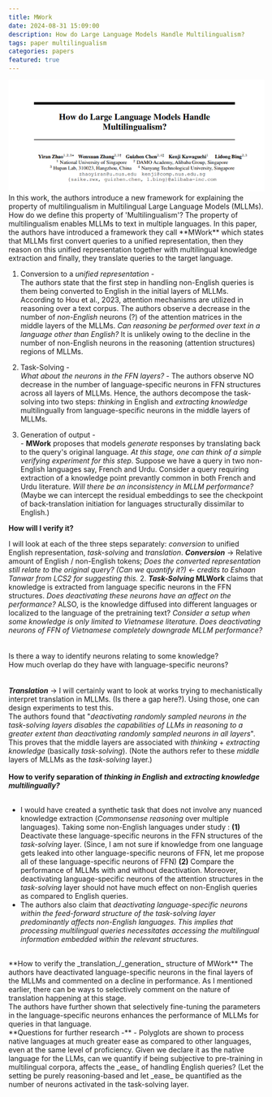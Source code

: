```yaml
---
title: MWork
date: 2024-08-31 15:09:00
description: How do Large Language Models Handle Multilingualism?
tags: paper multilingualism
categories: papers
featured: true
---
```


<div style="text-align: center;">
    <img src="/assets/papers/zhao2024multilingualism/header.png" alt="paper_header">
</div>


<div tyle="margin-left: 50px; margin-right: 50px;">
In this work, the authors introduce a new framework for explaining the property of multilingualism in Multilingual Large Language Models (MLLMs). How do we define this property of 'Multilingualism'? The property of multilingualism enables MLLMs to text in multiple languages. In this paper, the authors have introduced a framework they call **MWork** which states that MLLMs first convert queries to a unified representation, then they reason on this unified representation together with multilingual knowledge extraction and finally, they translate queries to the target language.

1. Conversion to a _unified representation_ - <br>
   The authors state that the first step in handling non-English queries is them being converted to English in the initial layers of MLLMs.  According to Hou et al., 2023, attention mechanisms are utilized in reasoning over a text corpus. The authors observe a decrease in the number of _non-English_ neurons (?) of the attention matrices in the middle layers of the MLLMs.  _Can reasoning be performed over text in a language other than English?_ It is unlikely owing to the decline in the number of non-English neurons in the reasoning (attention structures) regions of MLLMs.

2. Task-Solving - <br>
  _What about the neurons in the FFN layers?_ - The authors observe NO decrease in the number of language-specific neurons in FFN structures across all layers of MLLMs. Hence, the authors decompose the task-solving into two steps: _thinking_ in English and _extracting knowledge_ multilingually from language-specific neurons in the middle layers of MLLMs.

3. Generation of output - <br>-
	**MWork** proposes that models _generate_ responses by translating back to the query's original language. _At this stage, one can think of a simple verifying experiment for this step_. Suppose we have a query in two non-English languages say, French and Urdu. Consider a query requiring extraction of a knowledge point prevantly common in both French and Urdu literature. _Will there be an inconsistency in MLLM performance?_ (Maybe we can intercept the residual embeddings to see the checkpoint of back-translation initiation for languages structurally dissimilar to English.)


**How will I verify it?**

 I will look at each of the three steps separately: _conversion_ to unified English representation, _task-solving_ and _translation_. **_Conversion_** -> Relative amount of English / non-English tokens; _Does the converted representation still relate to the original query? (Can we quantify it?) <- credits to Eshaan Tanwar from LCS2 for suggesting this._ 2.  **_Task-Solving_ MLWork** claims that knowledge is extracted from language specific neurons in the FFN structures. _Does deactivating these neurons have an affect on the performance?_ ALSO, is the knowledge diffused into different languages or localized to the language of the pretraining text? _Consider a setup when some knowledge is only limited to Vietnamese literature. Does deactivating neurons of FFN of Vietnamese completely downgrade MLLM performance?_<br><br><br>
		Is there a way to identify neurons relating to some knowledge?<br>
        How much overlap do they have with language-specific neurons?<br><br><br>
_**Translation**_ -> I will certainly want to look at works trying to mechanistically interpret translation in MLLMs. (Is there a gap here?). Using those, one can design experiments to test this.
<br>
The authors found that "_deactivating randomly sampled neurons in the task-solving layers disables the capabilities of LLMs in reasoning to a greater extent than deactivating randomly sampled neurons in all layers_". This proves that the middle layers are associated with _thinking_ + _extracting knowledge_ (basically _task-solving_). (Note the authors refer to these _middle_ layers of MLLMs as the _task-solving_ layer.) <br><br>
**How to verify separation of _thinking in English_ and _extracting knowledge multilingually?_** <br><br>
- I would have created a synthetic task that does not involve any nuanced knowledge extraction (_Commonsense reasoning_ over multiple languages). Taking some non-English languages under study :  **(1)** Deactivate these language-specific neurons in the FFN structures of the _task-solving_ layer. (Since, I am not sure if knowledge from one language gets leaked into other language-specific neurons of FFN, let me propose all of these language-specific neurons of FFN) **(2)** Compare the performance of MLLMs with and without deactivation.
  Moreover, deactivating language-specific neurons of the attention structures in the _task-solving_ layer should not have much effect on non-English queries as compared to English queries.
- The authors also claim that _deactivating language-specific neurons within the feed-forward structure of the task-solving layer predominantly affects non-English languages. This implies that processing multilingual queries necessitates accessing the multilingual information embedded within the relevant structures._
<br>
**How to verify the _translation_/_generation_ structure of MWork**
The authors have deactivated language-specific neurons in the final layers of the MLLMs and commented on a decline in performance. As I mentioned earlier, there can be ways to selectively comment on the nature of translation happening at this stage.
<br>
The authors have further shown that selectively fine-tuning the parameters in the language-specific neurons enhances the performance of MLLMs for queries in that language.
<br>
**Questions for further research -**
- Polyglots are shown to process native languages at much greater ease as compared to other languages, even at the same level of proficiency. Given we declare it as the native language for the LLMs, can we quantify if being subjective to pre-training in multilingual corpora, affects the _ease_ of handling English queries? (Let the setting be purely reasoning-based and let _ease_ be quantified as the number of neurons activated in the task-solving layer.
</div>
